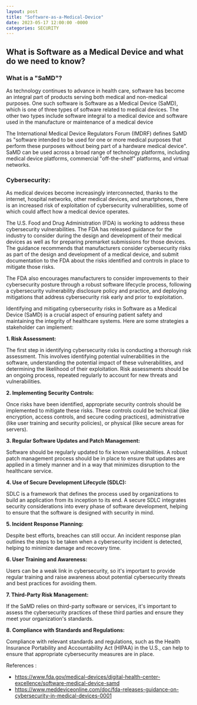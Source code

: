 ```yaml
---
layout: post
title: "Software-as-a-Medical-Device"
date: 2023-05-17 12:00:00 -0000
categories: SECURITY
---
```

## What is Software as a Medical Device and what do we need to know?

### What is a "SaMD"?

As technology continues to advance in health care, software has become an integral part of products serving both medical and non-medical purposes. One such software is Software as a Medical Device (SaMD), which is one of three types of software related to medical devices. The other two types include software integral to a medical device and software used in the manufacture or maintenance of a medical device

The International Medical Device Regulators Forum (IMDRF) defines SaMD as "software intended to be used for one or more medical purposes that perform these purposes without being part of a hardware medical device". SaMD can be used across a broad range of technology platforms, including medical device platforms, commercial "off-the-shelf" platforms, and virtual networks.

### Cybersecurity:
As medical devices become increasingly interconnected, thanks to the internet, hospital networks, other medical devices, and smartphones, there is an increased risk of exploitation of cybersecurity vulnerabilities, some of which could affect how a medical device operates.

The U.S. Food and Drug Administration (FDA) is working to address these cybersecurity vulnerabilities. The FDA has released guidance for the industry to consider during the design and development of their medical devices as well as for preparing premarket submissions for those devices. The guidance recommends that manufacturers consider cybersecurity risks as part of the design and development of a medical device, and submit documentation to the FDA about the risks identified and controls in place to mitigate those risks.

The FDA also encourages manufacturers to consider improvements to their cybersecurity posture through a robust software lifecycle process, following a cybersecurity vulnerability disclosure policy and practice, and deploying mitigations that address cybersecurity risk early and prior to exploitation.

Identifying and mitigating cybersecurity risks in Software as a Medical Device (SaMD) is a crucial aspect of ensuring patient safety and maintaining the integrity of healthcare systems. Here are some strategies a stakeholder can implement:

**1. Risk Assessment:**

The first step in identifying cybersecurity risks is conducting a thorough risk assessment. This involves identifying potential vulnerabilities in the software, understanding the potential impact of these vulnerabilities, and determining the likelihood of their exploitation. Risk assessments should be an ongoing process, repeated regularly to account for new threats and vulnerabilities.

**2. Implementing Security Controls:**

Once risks have been identified, appropriate security controls should be implemented to mitigate these risks. These controls could be technical (like encryption, access controls, and secure coding practices), administrative (like user training and security policies), or physical (like secure areas for servers).

**3. Regular Software Updates and Patch Management:**

Software should be regularly updated to fix known vulnerabilities. A robust patch management process should be in place to ensure that updates are applied in a timely manner and in a way that minimizes disruption to the healthcare service.

**4. Use of Secure Development Lifecycle (SDLC):**

SDLC is a framework that defines the process used by organizations to build an application from its inception to its end. A secure SDLC integrates security considerations into every phase of software development, helping to ensure that the software is designed with security in mind.

**5. Incident Response Planning:**

Despite best efforts, breaches can still occur. An incident response plan outlines the steps to be taken when a cybersecurity incident is detected, helping to minimize damage and recovery time.

**6. User Training and Awareness:**

Users can be a weak link in cybersecurity, so it's important to provide regular training and raise awareness about potential cybersecurity threats and best practices for avoiding them.

**7. Third-Party Risk Management:**

If the SaMD relies on third-party software or services, it's important to assess the cybersecurity practices of these third parties and ensure they meet your organization's standards.

**8. Compliance with Standards and Regulations:**

Compliance with relevant standards and regulations, such as the Health Insurance Portability and Accountability Act (HIPAA) in the U.S., can help to ensure that appropriate cybersecurity measures are in place.

References : 
- https://www.fda.gov/medical-devices/digital-health-center-excellence/software-medical-device-samd
- https://www.meddeviceonline.com/doc/fda-releases-guidance-on-cybersecurity-in-medical-devices-0001
